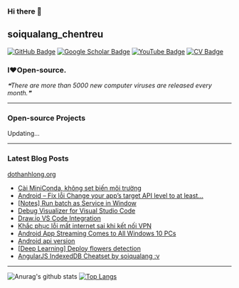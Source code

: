 ### Hi there 👋

## soiqualang_chentreu

[![GitHub Badge](https://img.shields.io/github/followers/soiqualang?style=social)](https://github.com/soiqualang?tab=followers)
[![Google Scholar Badge](https://img.shields.io/badge/Google-Scholar-lightgrey)](https://scholar.google.com/citations?user=M2rJ9t8AAAAJ&hl=en)
[![YouTube Badge](https://img.shields.io/badge/My-YouTube-red)](https://www.youtube.com/channel/UCVMwejzVTfpYQ9qFxOLF2lQ)
[![CV Badge](https://img.shields.io/badge/My-CV-critical)](http://girs.vn/vi/thong-tin-thanh-vien/23/thanh-long-do.html)

### I❤Open-source.

<!-- - 🔭 I’m currently working on ...
- 🌱 I’m currently learning ...
- 👯 I’m looking to collaborate on ...
- 🤔 I’m looking for help with ...
- 💬 Ask me about ...
- 📫 How to reach me: ...
- 😄 Pronouns: ...
- ⚡ Fun fact: ... -->

<!--STARTS_HERE_QUOTE_README-->
<i>❝There are more than 5000 new computer viruses are released every month.❞</i>
<!--ENDS_HERE_QUOTE_README-->

---

### Open-source Projects

Updating...

<!--
- **Linux:** [manjaro-linux](https://github.com/giswqs/manjaro-linux)
- **R packages:** [whiteboxR](https://github.com/giswqs/whiteboxR)
- **Python packages:** [geemap](https://github.com/giswqs/geemap) | [lidar](https://github.com/giswqs/lidar) | [whitebox-python](https://github.com/giswqs/whitebox) | [geospatial](https://github.com/giswqs/geospatial)
- **ArcGIS Toolboxes:** [WhiteboxTools-ArcGIS](https://github.com/giswqs/WhiteboxTools-ArcGIS) | [Depression Analysis Toolbox](https://github.com/giswqs/Depression-Analysis-Toolbox) | [Wetland Hydrology Analyst](https://github.com/giswqs/Wetland-Hydrology-Analyst-Toolbox)
- **Google Earth Engine:** [Awesome-GEE](https://github.com/giswqs/Awesome-GEE) | [earthengine-py-notebooks](https://github.com/giswqs/earthengine-py-notebooks) | [qgis-earthengine-examples](https://github.com/giswqs/qgis-earthengine-examples) | [earthengine-apps](https://github.com/giswqs/earthengine-apps)
-->

---
### Latest Blog Posts

[dothanhlong.org](https://dothanhlong.org/soiqualang_chentreu/)

<!-- BLOG-POST-LIST:START -->
- [Cài MiniConda, không set biến môi trường](https://dothanhlong.org/cai-miniconda-khong-set-bien-moi-truong/)
- [Android – Fix lỗi Change your app’s target API level to at least…](https://dothanhlong.org/android-fix-loi-change-your-apps-target-api-level-to-at-least/)
- [[Notes] Run batch as Service in Window](https://dothanhlong.org/notes-run-batch-as-service-in-window/)
- [Debug Visualizer for Visual Studio Code](https://dothanhlong.org/debug-visualizer-for-visual-studio-code/)
- [Draw.io VS Code Integration](https://dothanhlong.org/draw-io-vs-code-integration/)
- [Khắc phục lỗi mất internet sai khi kết nối VPN](https://dothanhlong.org/khac-phuc-loi-mat-internet-sai-khi-ket-noi-vpn/)
- [Android App Streaming Comes to All Windows 10 PCs](https://dothanhlong.org/android-app-streaming-comes-to-all-windows-10-pcs/)
- [Android api version](https://dothanhlong.org/android-api-version/)
- [[Deep Learning] Deploy flowers detection](https://dothanhlong.org/deep-learning-deploy-flowers-detection/)
- [AngularJS IndexedDB Cheatset by soiqualang :v](https://dothanhlong.org/angularjs-indexeddb-cheatset-by-soiqualang-v/)
<!-- BLOG-POST-LIST:END -->

---


![Anurag's github stats](https://github-readme-stats.vercel.app/api?username=soiqualang&show_icons=true&count_private=true)
[![Top Langs](https://github-readme-stats.vercel.app/api/top-langs/?username=soiqualang&langs_count=8&layout=compact)](https://github.com/soiqualang/Py4Sqlite3)
<!-- ![Top Langs](https://github-readme-stats.vercel.app/api/top-langs/?username=giswqs&hide_langs_below=10) -->




<!--
**soiqualang/soiqualang** is a ✨ _special_ ✨ repository because its `README.md` (this file) appears on your GitHub profile.

Here are some ideas to get you started:

- 🔭 I’m currently working on ...
- 🌱 I’m currently learning ...
- 👯 I’m looking to collaborate on ...
- 🤔 I’m looking for help with ...
- 💬 Ask me about ...
- 📫 How to reach me: ...
- 😄 Pronouns: ...
- ⚡ Fun fact: ...

https://fsymbols.com/heart/
-->
